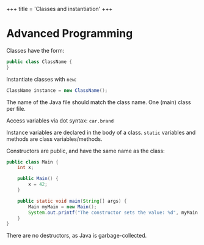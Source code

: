 +++
title = 'Classes and instantiation'
+++
# Advanced Programming
Classes have the form:

```java
public class ClassName {
}
```

Instantiate classes with `new`:

```java
ClassName instance = new ClassName();
```

The name of the Java file should match the class name.
One (main) class per file.

Access variables via dot syntax: `car.brand`

Instance variables are declared in the body of a class.
`static` variables and methods are class variables/methods.

Constructors are public, and have the same name as the class:

```java
public class Main {
    int x;

    public Main() {
        x = 42;
    }

    public static void main(String[] args) {
        Main myMain = new Main();
        System.out.printf("The constructor sets the value: %d", myMain.x); // 42
    }
}
```

There are no destructors, as Java is garbage-collected.